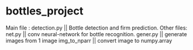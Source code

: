 # bottles_project
Main file : detection.py || Bottle detection and firm prediction.
Other files: net.py || conv neural-network for bottle recognition.
             gener.py || generate images from 1 image
             img_to_nparr || convert image to numpy.array
